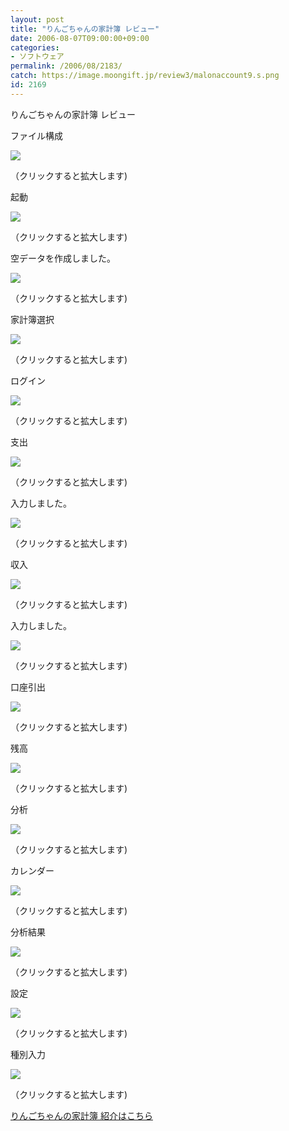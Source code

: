 ```yaml
---
layout: post
title: "りんごちゃんの家計簿 レビュー"
date: 2006-08-07T09:00:00+09:00
categories:
- ソフトウェア
permalink: /2006/08/2183/
catch: https://image.moongift.jp/review3/malonaccount9.s.png
id: 2169
---
```

りんごちゃんの家計簿 レビュー  
<!--more-->

ファイル構成

  

  

[![](https://image.moongift.jp/review3/malonaccount1.s.png)](https://image.moongift.jp/review3/malonaccount1.png)  
  
（クリックすると拡大します)

  

起動

  

[![](https://image.moongift.jp/review3/malonaccount2.s.png)](https://image.moongift.jp/review3/malonaccount2.png)  
  
（クリックすると拡大します)

  

空データを作成しました。

  

[![](https://image.moongift.jp/review3/malonaccount3.s.png)](https://image.moongift.jp/review3/malonaccount3.png)  
  
（クリックすると拡大します)

  

家計簿選択

  

[![](https://image.moongift.jp/review3/malonaccount4.s.png)](https://image.moongift.jp/review3/malonaccount4.png)  
  
（クリックすると拡大します)

  

ログイン

  

[![](https://image.moongift.jp/review3/malonaccount5.s.png)](https://image.moongift.jp/review3/malonaccount5.png)  
  
（クリックすると拡大します)

  

支出

  

[![](https://image.moongift.jp/review3/malonaccount6.s.png)](https://image.moongift.jp/review3/malonaccount6.png)  
  
（クリックすると拡大します)

  

入力しました。

  

[![](https://image.moongift.jp/review3/malonaccount7.s.png)](https://image.moongift.jp/review3/malonaccount7.png)  
  
（クリックすると拡大します)

  

収入

  

[![](https://image.moongift.jp/review3/malonaccount8.s.png)](https://image.moongift.jp/review3/malonaccount8.png)  
  
（クリックすると拡大します)

  

入力しました。

  

[![](https://image.moongift.jp/review3/malonaccount9.s.png)](https://image.moongift.jp/review3/malonaccount9.png)  
  
（クリックすると拡大します)

  

口座引出

  

[![](https://image.moongift.jp/review3/malonaccount10.s.png)](https://image.moongift.jp/review3/malonaccount10.png)  
  
（クリックすると拡大します)

  

残高

  

[![](https://image.moongift.jp/review3/malonaccount11.s.png)](https://image.moongift.jp/review3/malonaccount11.png)  
  
（クリックすると拡大します)

  

分析

  

[![](https://image.moongift.jp/review3/malonaccount12.s.png)](https://image.moongift.jp/review3/malonaccount12.png)  
  
（クリックすると拡大します)

  

カレンダー

  

[![](https://image.moongift.jp/review3/malonaccount13.s.png)](https://image.moongift.jp/review3/malonaccount13.png)  
  
（クリックすると拡大します)

  

分析結果

  

[![](https://image.moongift.jp/review3/malonaccount14.s.png)](https://image.moongift.jp/review3/malonaccount14.png)  
  
（クリックすると拡大します)

  

設定

  

[![](https://image.moongift.jp/review3/malonaccount15.s.png)](https://image.moongift.jp/review3/malonaccount15.png)  
  
（クリックすると拡大します)

  

種別入力

  

[![](https://image.moongift.jp/review3/malonaccount16.s.png)](https://image.moongift.jp/review3/malonaccount16.png)  
  
（クリックすると拡大します)

  

[りんごちゃんの家計簿 紹介はこちら](http://oss.moongift.jp/intro/i-2181.html)

